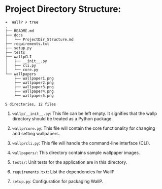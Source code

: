 # Project Directory Structure:

```
➜  WallP ✗ tree
.
├── README.md
├── docs
│   └── ProjectDir_Structure.md
├── requirements.txt
├── setup.py
├── tests
├── wallpCLI
│   ├── __init__.py
│   ├── cli.py
│   └── core.py
└── wallpapers
    ├── wallpaper1.png
    ├── wallpaper2.png
    ├── wallpaper3.png
    ├── wallpaper4.png
    └── wallpaper5.png

5 directories, 12 files
```

1.  `wallp/__init__.py`: This file can be left empty. It signifies that the wallp directory should be treated as a Python package.

2.  `wallp/core.py`: This file will contain the core functionality for changing and setting wallpapers.

3.  `wallp/cli.py`: This file will handle the command-line interface (CLI).

4.  `wallpapers/`: This directory contains sample wallpaper images.

5.  `tests/`: Unit tests for the application are in this directory.

6.  `requirements.txt`: List the dependencies for WallP.

7.  `setup.py`: Configuration for packaging WallP.
